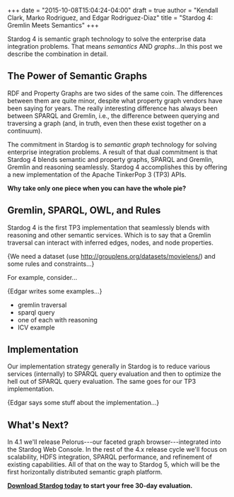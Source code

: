 +++
date = "2015-10-08T15:04:24-04:00"
draft = true
author = "Kendall Clark, Marko Rodriguez, and Edgar Rodriguez-Diaz"
title = "Stardog 4: Gremlin Meets Semantics"
+++

Stardog 4 is semantic graph technology to solve the enterprise data integration
problems. That means *semantics* AND *graphs*...In this post we describe the
combination in detail.<!--more-->

## The Power of Semantic Graphs

RDF and Property Graphs are two sides of the same coin. The differences between
them are quite minor, despite what property graph vendors have been saying for
years. The really interesting difference has always been between SPARQL and
Gremlin, i.e., the difference between querying and traversing a graph (and, in
truth, even then these exist together on a continuum).

The commitment in Stardog is to *semantic graph* technology for solving
enterprise integration problems. A result of that dual commitment is that
Stardog 4 blends semantic and property graphs, SPARQL and Gremlin, Gremlin and
reasoning seamlessly. Stardog 4 accomplishes this by offering a new
implementation of the Apache TinkerPop 3 (TP3) APIs.

**Why take only one piece when you can have the whole pie?**

## Gremlin, SPARQL, OWL, and Rules

Stardog 4 is the first TP3 implementation that seamlessly blends with reasoning
and other semantic services. Which is to say that a Gremlin traversal can
interact with inferred edges, nodes, and node properties.

{We need a dataset (use http://grouplens.org/datasets/movielens/) and some rules
and constraints...}

For example, consider...

{Edgar writes some examples...}

* gremlin traversal
* sparql query
* one of each with reasoning
* ICV example

## Implementation 

Our implementation strategy generally in Stardog is to reduce various services
(internally) to SPARQL query evaluation and then to optimize the hell out of
SPARQL query evaluation. The same goes for our TP3 implementation.

{Edgar says some stuff about the implementation...}

## What's Next?

In 4.1 we'll release Pelorus---our faceted graph browser---integrated into the
Stardog Web Console. In the rest of the 4.x release cycle we'll focus on
scalability, HDFS integration, SPARQL performance, and refinement of existing
capabilities. All of that on the way to Stardog 5, which will be the first
horizontally distributed semantic graph platform.

**[Download Stardog today](http://stardog.com/) to start your free 30-day
evaluation.**
